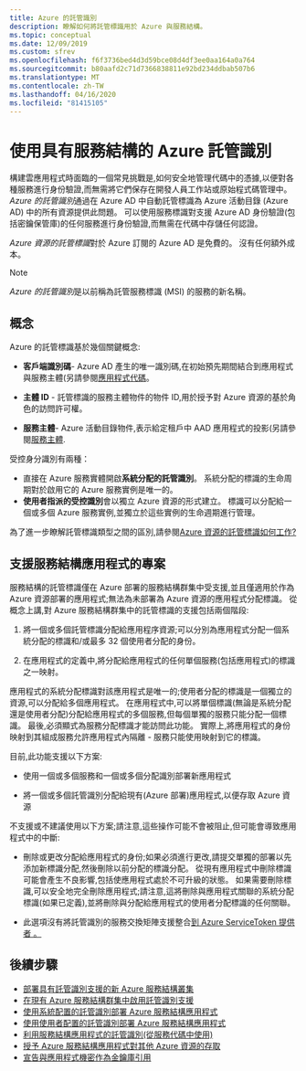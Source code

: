 ```yaml
---
title: Azure 的託管識別
description: 瞭解如何將託管標識用於 Azure 與服務結構。
ms.topic: conceptual
ms.date: 12/09/2019
ms.custom: sfrev
ms.openlocfilehash: f6f3736bed4d3d59bce08d4df3ee0aa164a0a764
ms.sourcegitcommit: b80aafd2c71d7366838811e92bd234ddbab507b6
ms.translationtype: MT
ms.contentlocale: zh-TW
ms.lasthandoff: 04/16/2020
ms.locfileid: "81415105"
---
```

# <a name="using-managed-identities-for-azure-with-service-fabric"></a>使用具有服務結構的 Azure 託管識別

構建雲應用程式時面臨的一個常見挑戰是,如何安全地管理代碼中的憑據,以便對各種服務進行身份驗證,而無需將它們保存在開發人員工作站或原始程式碼管理中。 *Azure 的託管識別*通過在 Azure AD 中自動託管標識為 Azure 活動目錄 (Azure AD) 中的所有資源提供此問題。 可以使用服務標識對支援 Azure AD 身份驗證(包括密鑰保管庫)的任何服務進行身份驗證,而無需在代碼中存儲任何認證。

*Azure 資源的託管標識*對於 Azure 訂閱的 Azure AD 是免費的。 沒有任何額外成本。

> [!NOTE]
> *Azure 的託管識別*是以前稱為託管服務標識 (MSI) 的服務的新名稱。

## <a name="concepts"></a>概念

Azure 的託管標識基於幾個關鍵概念:

- **客戶端識別碼**- Azure AD 產生的唯一識別碼,在初始預先期間結合到應用程式與服務主體(另請參閱[應用程式代碼](/azure/active-directory/develop/developer-glossary#application-id-client-id)。

- **主體 ID** - 託管標識的服務主體物件的物件 ID,用於授予對 Azure 資源的基於角色的訪問許可權。

- **服務主體**- Azure 活動目錄物件,表示給定租戶中 AAD 應用程式的投影(另請參閱[服務主體](../active-directory/develop/developer-glossary.md#service-principal-object).

受控身分識別有兩種：

- 直接在 Azure 服務實體開啟**系統分配的託管識別**。  系統分配的標識的生命周期對於啟用它的 Azure 服務實例是唯一的。
- **使用者指派的受控識別**會以獨立 Azure 資源的形式建立。 標識可以分配給一個或多個 Azure 服務實例,並獨立於這些實例的生命週期進行管理。

為了進一步瞭解託管標識類型之間的區別,請參閱[Azure 資源的託管標識如何工作?](../active-directory/managed-identities-azure-resources/overview.md#how-does-the-managed-identities-for-azure-resources-work)

## <a name="supported-scenarios-for-service-fabric-applications"></a>支援服務結構應用程式的專案

服務結構的託管標識僅在 Azure 部署的服務結構群集中受支援,並且僅適用於作為 Azure 資源部署的應用程式;無法為未部署為 Azure 資源的應用程式分配標識。 從概念上講,對 Azure 服務結構群集中的託管標識的支援包括兩個階段:

1. 將一個或多個託管標識分配給應用程序資源;可以分別為應用程式分配一個系統分配的標識和/或最多 32 個使用者分配的身份。

2. 在應用程式的定義中,將分配給應用程式的任何單個服務(包括應用程式)的標識之一映射。

應用程式的系統分配標識對該應用程式是唯一的;使用者分配的標識是一個獨立的資源,可以分配給多個應用程式。 在應用程式中,可以將單個標識(無論是系統分配還是使用者分配)分配給應用程式的多個服務,但每個單獨的服務只能分配一個標識。 最後,必須顯式為服務分配標識才能訪問此功能。 實際上,將應用程式的身份映射到其組成服務允許應用程式內隔離 - 服務只能使用映射到它的標識。  

目前,此功能支援以下方案:

- 使用一個或多個服務和一個或多個分配識別部署新應用程式

- 將一個或多個託管識別分配給現有(Azure 部署)應用程式,以便存取 Azure 資源

不支援或不建議使用以下方案;請注意,這些操作可能不會被阻止,但可能會導致應用程式中的中斷:

- 刪除或更改分配給應用程式的身份;如果必須進行更改,請提交單獨的部署以先添加新標識分配,然後刪除以前分配的標識分配。 從現有應用程式中刪除標識可能會產生不良影響,包括使應用程式處於不可升級的狀態。 如果需要刪除標識,可以安全地完全刪除應用程式;請注意,這將刪除與應用程式關聯的系統分配標識(如果已定義),並將刪除與分配給應用程式的使用者分配標識的任何關聯。

- 此選項沒有將託管識別的服務交換矩陣支援整合[到 Azure ServiceToken 提供者 。](../key-vault/service-to-service-authentication.md)

## <a name="next-steps"></a>後續步驟

- [部署具有託管識別支援的新 Azure 服務結構叢集](./configure-new-azure-service-fabric-enable-managed-identity.md)
- [在現有 Azure 服務結構群集中啟用託管識別支援](./configure-existing-cluster-enable-managed-identity-token-service.md)
- [使用系統配置的託管識別部署 Azure 服務結構應用程式](./how-to-deploy-service-fabric-application-system-assigned-managed-identity.md)
- [使用使用者配置的託管識別部署 Azure 服務結構應用程式](./how-to-deploy-service-fabric-application-user-assigned-managed-identity.md)
- [利用服務結構應用程式的託管識別(從服務代碼中使用)](./how-to-managed-identity-service-fabric-app-code.md)
- [授予 Azure 服務結構應用程式對其他 Azure 資源的存取](./how-to-grant-access-other-resources.md)
- [宣告與應用程式機密作為金鑰庫引用](./service-fabric-keyvault-references.md)
